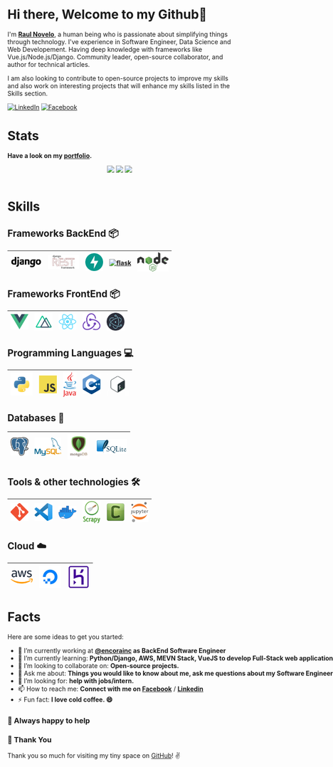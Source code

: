 # Hi there, Welcome to my Github👋

I'm **[Raul Novelo](https://www.linkedin.com/in/rnoveloc/)**, a human being who is passionate about simplifying things through technology.
I've experience in Software Engineer, Data Science and Web Developement. Having deep knowledge with frameworks like Vue.js/Node.js/Django.
Community leader, open-source collaborator, and author for technical articles.

I am also looking to contribute to open-source projects to improve my skills and also work on interesting projects that will enhance my skills listed in the Skills section.

[![LinkedIn](https://img.shields.io/static/v1.svg?label=LinkedIn&message=@RaulNovelo&logo=linkedin&style=flat&color=blue)](https://www.linkedin.com/in/rnoveloc)
[![Facebook](https://img.shields.io/static/v1.svg?label=facebook&message=@RaulNovelo&logo=facebook&style=flat&color=blue)](https://www.facebook.com/raul.novelocruz)

# Stats

**Have a look on my [portfolio](https://rnovec.github.io/).**
<nobr>
<p align="center">
  <img src ="https://github-readme-stats.vercel.app/api/top-langs/?username=rnovec&layout=compact&hide_border=true&theme=dark&langs_count=6&hide=jupyter%20notebook,tex,css,php">
  <img src ="https://github-readme-stats.vercel.app/api?username=rnovec&show_icons=true&count_private=true&theme=dark&hide_border=true">
  <img src ="https://github-readme-streak-stats.herokuapp.com?user=rnovec&theme=dark&hide_border=true&b">
  <br>
  <br>
</p>

# Skills

## Frameworks BackEnd :package:

| [<img src="assets/django.png" title="django" alt="django" width="70">](https://www.djangoproject.com/)  | [<img src="assets/djrest.png" title="drf" alt="drf" width="70">](https://www.django-rest-framework.org/) |[<img src="assets/fastapi.svg" title="fastapi" alt="celery" width="40">](https://fastapi.tiangolo.com)| [<img src="https://flask.palletsprojects.com/en/2.2.x/_images/flask-logo.png" title="flask" alt="flask" width="70">](https://flask.palletsprojects.com/en/2.2.x/) | [<img src="assets/nodejs.png" title="node" alt="node" width="70">](https://nodejs.org/es/) | 
| ------------------------------------------------------------------------------------------ | ----------------------------------------------------------------------------------- | ------------------------------------------------------------------------------------------------------ | -------------------------------------------------------------------------------------------------------- |-------------------------------------------------------------------------------------------------------- |

## Frameworks FrontEnd :package:

| [<img src="assets/vue.png" title="vue" alt="vue" width="40">](https://vuejs.org/) | [<img src="assets/nuxt.png" title="vue" alt="vue" width="40">](https://nuxtjs.org/) | [<img src="assets/react.png" title="react" alt="react" width="40">](https://es.reactjs.org/) | [<img src="assets/redux.png" title="redux" alt="redux" width="40">](https://redux.js.org/) | [<img src="assets/electron.png" title="electron" alt="electron" width="40">](https://www.electronjs.org//) |
| --------------------------------------------------------------------------------- | ----------------------------------------------------------------------------------- | -------------------------------------------------------------------------------------------- | ------------------------------------------------------------------------------------------ | ----------------------------------------------------------------------------------------------------------------- |

## Programming Languages :computer:

| [<img src="assets/python.png" title="python" alt="python" width="50">](https://www.python.org/)| [<img src="assets/javascript.png" title="js" alt="js" width="40">](https://developer.mozilla.org/en-US/docs/Web/JavaScript)  | [<img src="assets/java.png" title="ts" alt="ts" width="30">](https://www.java.com/es/) | [<img src="assets/cpp.png" title="cpp" alt="cpp" width="40">](https://isocpp.org/) | [<img src="assets/bash.png" title="bash" alt="bash" width="50">](https://www.gnu.org/software/bash/) |
| --------------------------------------------------------------------------------------------------------------------------- | ----------------------------------------------------------------------------------------------- | -------------------------------------------------------------------------------------- | ---------------------------------------------------------------------------------- | ---------------------------------------------------------------------------------------------------- |

## Databases :floppy_disk:

| [<img src="assets/postgres.svg" title="postgres" alt="postgres" width="40">](https://www.postgresql.org/) | [<img src="assets/mysql.png" title="mysql" alt="mysql" width="60">](https://www.mysql.com/) | [<img src="assets/mongo.png" title="mongo" alt="mongo" width="50">](https://www.mongodb.com/es) | [<img src="assets/sqlite.png" title="sqlite" alt="sqlite" width="70">](https://www.sqlite.org/index.html) |
| --------------------------------------------------------------------------------------------------------- | ------------------------------------------------------------------------------------------- | ----------------------------------------------------------------------------------------------- | --------------------------------------------------------------------------------------------------------- |

## Tools & other technologies :hammer_and_wrench:

| [<img src="assets/git.png" title="git" alt="git" width="40">](https://git-scm.com/) | [<img src="assets/vscode.png" width="40">](https://code.visualstudio.com/) | [<img src="assets/docker.png" title="docker" alt="docker" width="40">](https://www.docker.com/) | [<img src="assets/scrapy.png" title="scrapy" alt="scrapy" width="40">](https://scrapy.org/) | [<img src="assets/celery.png" title="celery" alt="celery" width="40">](https://docs.celeryproject.org/en/stable/genindex.html) | [<img src="assets/jupyter.png" title="jupyter" alt="jupyter" width="40">](https://jupyter.org)  |
| ----------------------------------------------------------------------------------- | -------------------------------------------------------------------------- | ----------------------------------------------------------------------------------------------- | ------------------------------------------------------------------------------------------- | ------------------------------------------------------------------------------------------- |------------------------------------------------------------------------------------------- |

## Cloud :cloud:

| [<img src="assets/aws.png" title="aws" alt="aws" width="50">](https://aws.amazon.com/) | [<img src="assets/digitalocean.jpeg" title="do" alt="do" width="50">](https://www.digitalocean.com/) | [<img src="assets/heroku.jpg" title="do" alt="do" width="50">](https://www.heroku.com/) |
| -------------------------------------------------------------------------------------- | ---------------------------------------------------------------------------------------------------- | --------------------------------------------------------------------------------------- |

# Facts

Here are some ideas to get you started:

- 🔭 I’m currently working at **[@encorainc](https://www.encora.com/) as BackEnd Software Engineer**
- 🌱 I’m currently learning: **Python/Django, AWS, MEVN Stack, VueJS to develop Full-Stack web applications**
- 👯 I’m looking to collaborate on: **Open-source projects.**
- 💬 Ask me about: **Things you would like to know about me, ask me questions about my Software Engineering projects and other things that interests you or what you would like to find out more.**
- 🤔 I’m looking for: **help with jobs/intern.**
- 📫 How to reach me: **Connect with me on [Facebook](https://www.facebook.com/raul.novelocruz)** / **[Linkedin](https://www.linkedin.com/in/rnoveloc)**
- ⚡ Fun fact: **I love cold coffee. 😄**

### :handshake: Always happy to help

### :hugs: Thank You

Thank you so much for visiting my tiny space on [GitHub](https://github.com/rnovec)! :v:
